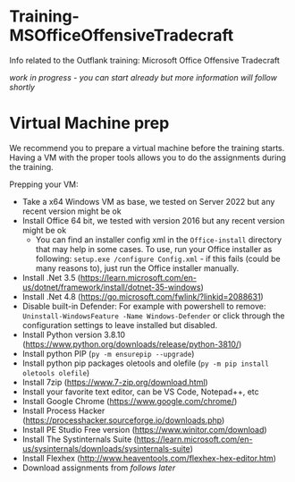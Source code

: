 # Training-MSOfficeOffensiveTradecraft
Info related to the Outflank training: Microsoft Office Offensive Tradecraft

_work in progress - you can start already but more information will follow shortly_

# Virtual Machine prep
We recommend you to prepare a virtual machine before the training starts. Having a VM with the proper tools allows you to do the assignments during the training.

Prepping your VM:
- Take a x64 Windows VM as base, we tested on Server 2022 but any recent version might be ok
- Install Office 64 bit, we tested with version 2016 but any recent version might be ok
    - You can find an installer config xml in the ```Office-install``` directory that may help in some cases. To use, run your Office installer as following: ```setup.exe /configure Config.xml``` - if this fails (could be many reasons to), just run the Office installer manually.
- Install .Net 3.5 (https://learn.microsoft.com/en-us/dotnet/framework/install/dotnet-35-windows)
- Install .Net 4.8 (https://go.microsoft.com/fwlink/?linkid=2088631)
- Disable built-in Defender: For example with powershell to remove: ```Uninstall-WindowsFeature -Name Windows-Defender``` or click through the configuration settings to leave installed but disabled.
- Install Python version 3.8.10 (https://www.python.org/downloads/release/python-3810/) 
- Install python PIP (```py -m ensurepip --upgrade```)
- Install python pip packages oletools and olefile (```py -m pip install oletools olefile```)
- Install 7zip (https://www.7-zip.org/download.html)
- Install your favorite text editor, can be VS Code, Notepad++, etc 
- Install Google Chrome (https://www.google.com/chrome/)
- Install Process Hacker (https://processhacker.sourceforge.io/downloads.php)
- Install PE Studio Free version (https://www.winitor.com/download)
- Install The Systinternals Suite (https://learn.microsoft.com/en-us/sysinternals/downloads/sysinternals-suite)
- Install Flexhex (http://www.heaventools.com/flexhex-hex-editor.htm)
- Download assignments from *follows later*
